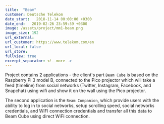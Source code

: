 ```yaml
---
title:  "Beam"
customer: Deutsche Telekom
date_start:   2018-11-14 00:00:00 +0300
date_end:   2019-02-26 23:59:59 +0300
image: /assets/project/mm1-beam.png
image_size: 192
url_external:
url_customer: https://www.telekom.com/en
url_local: false
url_store: 
fullview: true
excerpt_separator: <!--more-->
---
```

Project contains 2 applications - the client's part `Beam Cube` is based on the Raspberry Pi 3 model B, connected to the Pico projector which will take a feed (timeline) from social networks (Twitter, Instagram, Facebook, and Snapchat) using wifi and show it on the wall using the Pico projector. 

The second application is the `Beam Companion`, which provide users with the ability to log in to social networks, setup scrolling speed, social networks credentials, and WIFI connection credentials and transfer all this data to Beam Cube using direct WiFi connection.